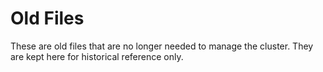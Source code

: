 # Old Files
These are old files that are no longer needed to manage the cluster.
They are kept here for historical reference only.

